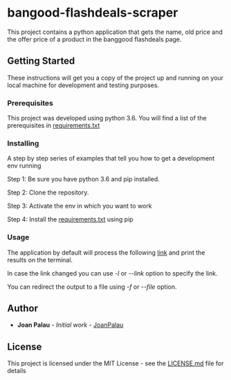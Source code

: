 # bangood-flashdeals-scraper
This project contains a python application that gets the name, old price and the offer price of a product in the banggood flashdeals page.

## Getting Started

These instructions will get you a copy of the project up and running on your local machine for development and testing purposes.

### Prerequisites

This project was developed using python 3.6.
You will find a list of the prerequisites in [requirements.txt](https://github.com/JoanPalau/bangood-flashdeals-scraper/blob/master/requirements.txt)

### Installing

A step by step series of examples that tell you how to get a development env running

Step 1: Be sure you have python 3.6 and pip installed.

Step 2: Clone the repository.

Step 3: Activate the env in which you want to work

Step 4: Install the [requirements.txt](https://github.com/JoanPalau/bangood-flashdeals-scraper/blob/master/requirements.txt) using pip

### Usage

The application by default will process the following [link](https://www.banggood.com/Flashdeals.html) and print the results on the terminal.

In case the link changed you can use *-l* or *--link* option to specify the link.

You can redirect the output to a file using *-f* or *--file* option.

## Author

* **Joan Palau** - *Initial work* - [JoanPalau](https://github.com/JoanPalau)

## License

This project is licensed under the MIT License - see the [LICENSE.md](https://github.com/JoanPalau/bangood-flashdeals-scraper/blob/master/LICENSE) file for details
